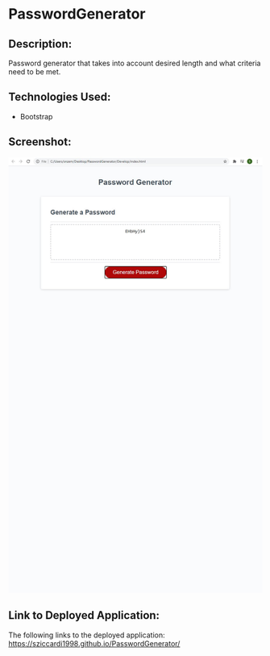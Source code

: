 # PasswordGenerator

## Description:
Password generator that takes into account desired length and what criteria need to be met.

## Technologies Used:
* Bootstrap

## Screenshot:
![screenshot](./PasswordGenerator.JPG)

## Link to Deployed Application:
The following links to the deployed application: https://sziccardi1998.github.io/PasswordGenerator/